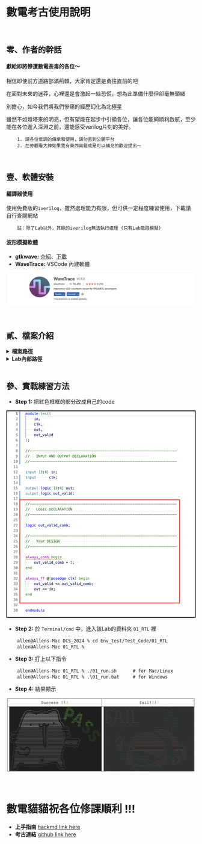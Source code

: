 # 數電考古使用說明


</br>

## 零、作者的幹話
#### **獻給即將慘遭數電荼毒的各位～**

相信即使前方道路部滿荊棘，大家肯定還是勇往直前的吧

在面對未來的迷莽，心裡還是會激起一絲恐慌，想為此準備什麼但卻毫無頭緒

別擔心，如今我們將我們慘痛的經歷幻化為北極星

雖然不如燈塔來的明亮，但有望能在起步中引領各位，讓各位能夠順利啟航，至少能在各位進入深淵之前，還能感受verilog片刻的美好。


```
    1. 請各位低調的傳承和使用，請勿丟到公開平台
    2. 在旁觀看大神如果我有東西寫錯或是可以補充的歡迎提出～
```

</br>


## 壹、軟體安裝

#### 編譯器使用
使用免費版的```iverilog```，雖然處理能力有限，但可供一定程度練習使用，下載請自行查閱網站

```
    註：除了Lab以外，其餘的iverilog無法執行處理 (只有Lab能跑模擬)
```


#### 波形模擬軟體
* **gtkwave:** [介紹](http://programmermagazine.github.io/201311/htm/message2.html)、[下載](https://gtkwave.sourceforge.net)
* **WaveTrace:** VSCode 內建軟體

![Alt text](PPTs/other/Extension_image.png)



</br>


## 貳、檔案介紹

<details><summary><b>檔案路徑</b></summary>

```shell!
> DCS_2024
    > Env_test   # Enviroment test (DO NOT MODIFY)
    > PPTs
    > Lab
    > FP
    > HW
```
</details>


<details><summary><b>Lab內部路徑</b></summary>

```shell!
> Env_test/Test_Code

    > 00_TESTBED     --------------> TestBench
        PATTERN.sv
        TESTBED.sv

    > 01_RTL
        01_run.sh    --------------> shell for Mac/Linux
        01_run.bat   --------------> shell for Windows
        test.sv      --------------> Main Design file

    > 02_REPORT
        run.vvp
        syn.log
        WAVEFORM.vcd --------------> Waveform file
```
</details>

</br>


## 參、實戰練習方法

* **Step 1:** 把紅色框框的部分改成自己的code

![Alt text](PPTs/other/coding_image.png)


* **Step 2:** 於 ```Terminal/cmd``` 中，進入該Lab的資料夾 ```01_RTL``` 裡

```python!
    allen@Allens-Mac DCS_2024 % cd Env_test/Test_Code/01_RTL 
    allen@Allens-Mac 01_RTL %
```


* **Step 3:** 打上以下指令

```python!
    allen@Allens-Mac 01_RTL % ./01_run.sh      # for Mac/Linux
    allen@Allens-Mac 01_RTL % .\01_run.bat     # for Windows
```

* **Step 4:** 結果顯示

![Alt text](PPTs/other/pass-fail_image.png)


</br>


# 數電貓貓祝各位修課順利 !!!
* **上手指南** [hackmd link here](https://hackmd.io/@macplanck/verilog-basic)
* **考古連結** [github link here](https://github.com/macplanck/DCS_2024)


